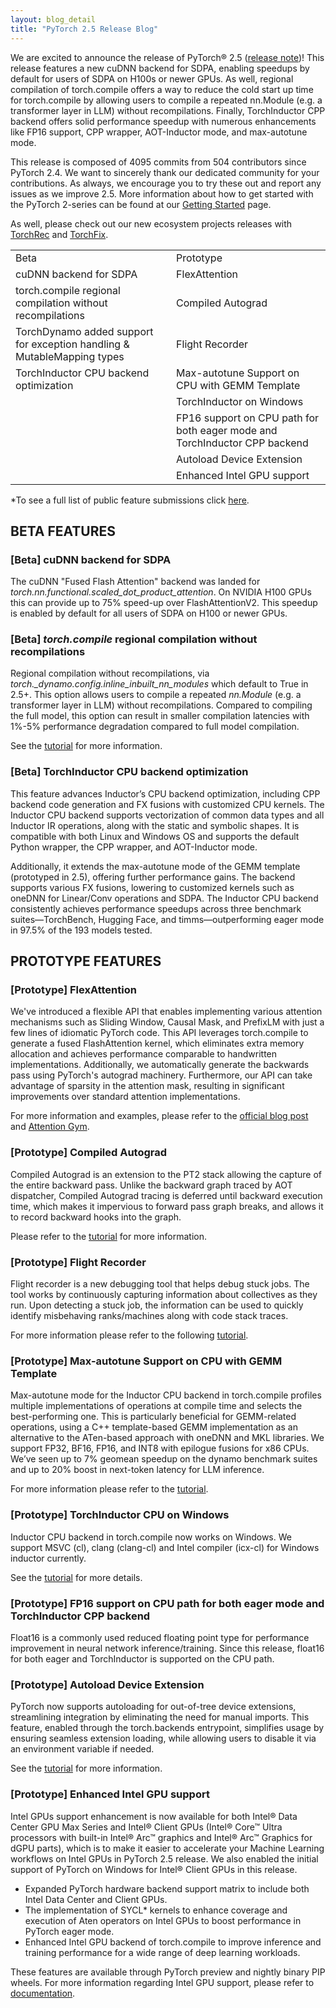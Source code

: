 ```yaml
---
layout: blog_detail
title: "PyTorch 2.5 Release Blog"
---
```


We are excited to announce the release of PyTorch® 2.5 ([release note](https://github.com/pytorch/pytorch/releases/tag/v2.5.0))! This release features a new cuDNN backend for SDPA, enabling speedups by default for users of SDPA on H100s or newer GPUs. As well, regional compilation of torch.compile offers a way to reduce the cold start up time for torch.compile by allowing users to compile a repeated nn.Module (e.g. a transformer layer in LLM) without recompilations. Finally, TorchInductor CPP backend offers solid performance speedup with numerous enhancements like FP16 support, CPP wrapper, AOT-Inductor mode, and max-autotune mode.

This release is composed of 4095 commits from 504 contributors since PyTorch 2.4. We want to sincerely thank our dedicated community for your contributions. As always, we encourage you to try these out and report any issues as we improve 2.5. More information about how to get started with the PyTorch 2-series can be found at our [Getting Started](https://pytorch.org/get-started/pytorch-2.0/) page.

As well, please check out our new ecosystem projects releases with [TorchRec](https://github.com/pytorch/torchrec) and [TorchFix](https://github.com/pytorch-labs/torchfix/releases/tag/v0.6.0).


<table class="table table-bordered">
  <tr>
   <td>Beta
   </td>
   <td>Prototype
   </td>
  </tr>
  <tr>
   <td>cuDNN backend for SDPA
   </td>
   <td>FlexAttention
   </td>
  </tr>
  <tr>
   <td>torch.compile regional compilation without recompilations
   </td>
   <td>Compiled Autograd
   </td>
  </tr>
  <tr>
   <td>TorchDynamo added support for exception handling & MutableMapping types
   </td>
   <td>Flight Recorder
   </td>
  </tr>
  <tr>
   <td>TorchInductor CPU backend optimization
   </td>
   <td>Max-autotune Support on CPU with GEMM Template
   </td>
  </tr>
  <tr>
   <td>
   </td>
   <td>TorchInductor on Windows
   </td>
  </tr>
  <tr>
   <td>
   </td>
   <td>FP16 support on CPU path for both eager mode and TorchInductor CPP backend
   </td>
  </tr>
  <tr>
   <td>
   </td>
   <td>Autoload Device Extension
   </td>
  </tr>
  <tr>
   <td>
   </td>
   <td>Enhanced Intel GPU support
   </td>
  </tr>
</table>


*To see a full list of public feature submissions click [here](https://docs.google.com/spreadsheets/d/1TzGkWuUMF1yTe88adz1dt2mzbIsZLd3PBasy588VWgk/edit?usp=sharing).


## BETA FEATURES


### [Beta] cuDNN backend for SDPA

The cuDNN "Fused Flash Attention" backend  was landed for *torch.nn.functional.scaled_dot_product_attention*. On NVIDIA H100 GPUs this can provide up to 75% speed-up over FlashAttentionV2. This speedup is enabled by default for all users of SDPA on H100 or newer GPUs.


### [Beta] *torch.compile* regional compilation without recompilations

Regional compilation without recompilations, via *torch._dynamo.config.inline_inbuilt_nn_modules* which default to True in 2.5+. This option allows users to compile a repeated *nn.Module* (e.g. a transformer layer in LLM) without recompilations. Compared to compiling the full model, this option can result in smaller compilation latencies with 1%-5% performance degradation compared to full model compilation.

See the [tutorial](https://pytorch.org/tutorials/recipes/regional_compilation.html) for more information.


### [Beta] TorchInductor CPU backend optimization

This feature advances Inductor’s CPU backend optimization, including CPP backend code generation and FX fusions with customized CPU kernels. The Inductor CPU backend supports vectorization of common data types and all Inductor IR operations, along with the static and symbolic shapes. It is compatible with both Linux and Windows OS and supports the default Python wrapper, the CPP wrapper, and AOT-Inductor mode. 

Additionally, it extends the max-autotune mode of the GEMM template (prototyped in 2.5), offering further performance gains. The backend supports various FX fusions, lowering to customized kernels such as oneDNN for Linear/Conv operations and SDPA. The Inductor CPU backend consistently achieves performance speedups across three benchmark suites—TorchBench, Hugging Face, and timms—outperforming eager mode in 97.5% of the 193 models tested.


## PROTOTYPE FEATURES


### [Prototype] FlexAttention

We've introduced a flexible API that enables implementing various attention mechanisms such as Sliding Window, Causal Mask, and PrefixLM with just a few lines of idiomatic PyTorch code. This API leverages torch.compile to generate a fused FlashAttention kernel, which eliminates extra memory allocation and achieves performance comparable to handwritten implementations. Additionally, we automatically generate the backwards pass using PyTorch's autograd machinery. Furthermore, our API can take advantage of sparsity in the attention mask, resulting in significant improvements over standard attention implementations.

For more information and examples, please refer to the [official blog post](https://pytorch.org/blog/flexattention/) and [Attention Gym](https://github.com/pytorch-labs/attention-gym).


### [Prototype] Compiled Autograd

Compiled Autograd is an extension to the PT2 stack allowing the capture of the entire backward pass. Unlike the backward graph traced by AOT dispatcher, Compiled Autograd tracing is deferred until backward execution time, which makes it impervious to forward pass graph breaks, and allows it to record backward hooks into the graph.

Please refer to the [tutorial](https://pytorch.org/tutorials/intermediate/compiled_autograd_tutorial.html) for more information.


### [Prototype] Flight Recorder

Flight recorder is a new debugging tool that helps debug stuck jobs. The tool works by continuously capturing information about collectives as they run. Upon detecting a stuck job, the information can be used to quickly identify misbehaving ranks/machines along with code stack traces.

For more information please refer to the following [tutorial](https://pytorch.org/tutorials/prototype/flight_recorder_tutorial.html).


### [Prototype] Max-autotune Support on CPU with GEMM Template

Max-autotune mode for the Inductor CPU backend in torch.compile profiles multiple implementations of operations at compile time and selects the best-performing one. This is particularly beneficial for GEMM-related operations, using a C++ template-based GEMM implementation as an alternative to the ATen-based approach with oneDNN and MKL libraries. We support FP32, BF16, FP16, and INT8 with epilogue fusions for x86 CPUs. We’ve seen up to 7% geomean speedup on the dynamo benchmark suites and up to 20% boost in next-token latency for LLM inference.

For more information please refer to the [tutorial](https://pytorch.org/tutorials/prototype/max_autotune_on_CPU_tutorial.html).


### [Prototype] TorchInductor CPU on Windows

Inductor CPU backend in torch.compile now works on Windows. We support MSVC (cl), clang (clang-cl) and Intel compiler (icx-cl) for Windows inductor currently.

See the [tutorial](https://pytorch.org/tutorials/prototype/inductor_windows_cpu.html) for more details.


### [Prototype] FP16 support on CPU path for both eager mode and TorchInductor CPP backend

Float16 is a commonly used reduced floating point type for performance improvement in neural network inference/training. Since this release, float16 for both eager and TorchInductor is supported on the CPU path.


### [Prototype] Autoload Device Extension

PyTorch now supports autoloading for out-of-tree device extensions, streamlining integration by eliminating the need for manual imports. This feature, enabled through the torch.backends entrypoint, simplifies usage by ensuring seamless extension loading, while allowing users to disable it via an environment variable if needed.

See the [tutorial](https://pytorch.org/tutorials/prototype/python_extension_autoload.html) for more information.

### [Prototype] Enhanced Intel GPU support

Intel GPUs support enhancement is now available for both Intel® Data Center GPU Max Series and Intel® Client GPUs (Intel® Core™ Ultra processors with built-in Intel® Arc™ graphics and Intel® Arc™ Graphics for dGPU parts), which is to make it easier to accelerate your Machine Learning workflows on Intel GPUs in PyTorch 2.5 release. We also enabled the initial support of PyTorch on Windows for Intel® Client GPUs in this release.



* Expanded PyTorch hardware backend support matrix to include both Intel Data Center and Client GPUs.   
* The implementation of SYCL* kernels to enhance coverage and execution of Aten operators on Intel GPUs to boost performance in PyTorch eager mode. 
* Enhanced Intel GPU backend of torch.compile to improve inference and training performance for a wide range of deep learning workloads.  

These features are available through PyTorch preview and nightly binary PIP wheels. For more information regarding Intel GPU support, please refer to [documentation](https://pytorch.org/docs/main/notes/get_start_xpu.html).
